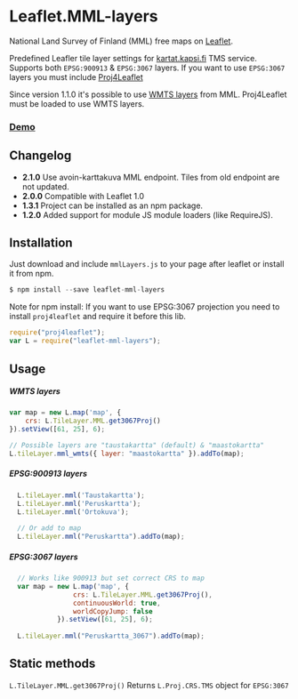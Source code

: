 Leaflet.MML-layers
==================

National Land Survey of Finland (MML) free maps on [Leaflet](http://leafletjs.com/).

Predefined Leafler tile layer settings for [kartat.kapsi.fi](http://kartat.kapsi.fi/) TMS service. Supports both `EPSG:900913` & `EPSG:3067` layers.
If you want to use `EPSG:3067` layers you must include [Proj4Leaflet](https://github.com/kartena/Proj4Leaflet)

Since version 1.1.0 it's possible to use [WMTS layers](http://www.maanmittauslaitos.fi/aineistot-palvelut/rajapintapalvelut/paikkatiedon-palvelualustan-pilotti) from MML.
Proj4Leaflet must be loaded to use WMTS layers.

### [Demo](http://jleh.github.io/Leaflet.MML-layers)

Changelog
---------
* **2.1.0** Use avoin-karttakuva MML endpoint. Tiles from old endpoint are not updated.
* **2.0.0** Compatible with Leaflet 1.0
* **1.3.1** Project can be installed as an npm package.
* **1.2.0** Added support for module JS module loaders (like RequireJS).

Installation
------------
Just download and include `mmlLayers.js` to your page after leaflet or install it from npm.

```js
$ npm install --save leaflet-mml-layers
```

Note for npm install: If you want to use EPSG:3067 projection you need to install `proj4leaflet`
and require it before this lib.
```js
require("proj4leaflet");
var L = require("leaflet-mml-layers");
```

Usage
-----

##### WMTS layers
```js
var map = new L.map('map', {
    crs: L.TileLayer.MML.get3067Proj()
}).setView([61, 25], 6);

// Possible layers are "taustakartta" (default) & "maastokartta"
L.tileLayer.mml_wmts({ layer: "maastokartta" }).addTo(map);
```

##### EPSG:900913 layers
```js
  L.tileLayer.mml('Taustakartta');
  L.tileLayer.mml('Peruskartta');
  L.tileLayer.mml('Ortokuva');
  
  // Or add to map
  L.tileLayer.mml("Peruskartta").addTo(map);
```

##### EPSG:3067 layers
```js
  // Works like 900913 but set correct CRS to map
  var map = new L.map('map', {
                crs: L.TileLayer.MML.get3067Proj(),
                continuousWorld: true,
                worldCopyJump: false
            }).setView([61, 25], 6);
  
  L.tileLayer.mml("Peruskartta_3067").addTo(map);
```

Static methods
--------------

`L.TileLayer.MML.get3067Proj()` Returns `L.Proj.CRS.TMS` object for `EPSG:3067`

